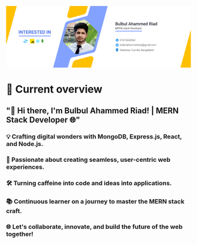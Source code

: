 <a href="https://www.facebook.com/mirhussainmurtaza/">
<img src="https://raw.githubusercontent.com/Bulbul-Programing/Bulbul-Programing/main/Image/banner.jpg" />
</a>


 # :eyes: Current overview
## "🚀 Hi there, I'm Bulbul Ahammed Riad! | MERN Stack Developer 🌐"

### 💡 Crafting digital wonders with MongoDB, Express.js, React, and Node.js.
### 🌟 Passionate about creating seamless, user-centric web experiences.
### 🛠️ Turning caffeine into code and ideas into applications.
### 📚 Continuous learner on a journey to master the MERN stack craft.
### 🌐 Let's collaborate, innovate, and build the future of the web together!


<br />